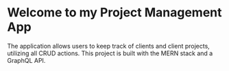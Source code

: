# Welcome to my Project Management App

The application allows users to keep track of clients and client projects, utilizing all CRUD actions.
This project is built with the MERN stack and a GraphQL API.

